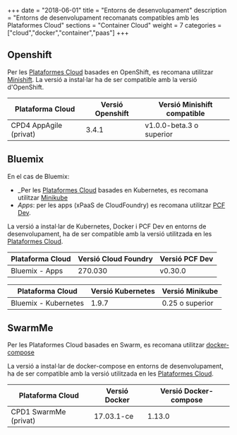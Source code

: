 +++
date        = "2018-06-01"
title       = "Entorns de desenvolupament"
description = "Entorns de desenvolupament recomanats compatibles amb les Plataformes Cloud"
sections    = "Container Cloud"
weight      = 7
categories  = ["cloud","docker","container","paas"]
+++

## Openshift

Per les [Plataformes Cloud](http://canigo.ctti.gencat.cat/cloud/plataformes/) basades en OpenShift, es recomana utilitzar [Minishift](https://www.openshift.org/minishift/). La versió a instal·lar ha de ser compatible amb la versió d'OpenShift.

**Plataforma Cloud**  | **Versió Openshift**   | **Versió Minishift compatible**
------------ | ------------ | ------------
CPD4 AppAgile (privat)  |  3.4.1  | v1.0.0-beta.3 o superior

## Bluemix


En el cas de Bluemix:

* _Per les [Plataformes Cloud](http://canigo.ctti.gencat.cat/cloud/plataformes/) basades en Kubernetes, es recomana utilitzar [Minikube](https://kubernetes.io/docs/getting-started-guides/minikube/)
* _Apps_: per les apps (xPaaS de CloudFoundry) es recomana utilitzar [PCF Dev](https://pivotal.io/pcf-dev).

La versió a instal·lar de Kubernetes, Docker i PCF Dev en entorns de desenvolupament, ha de ser compatible amb la versió utilitzada en les [Plataformes Cloud](http://canigo.ctti.gencat.cat/cloud/plataformes/).

**Plataforma Cloud**  | **Versió Cloud Foundry**   | **Versió PCF Dev**
------------ | ------------ | ------------
Bluemix - Apps	| 270.030 | v0.30.0

**Plataforma Cloud**  | **Versió Kubernetes**   |  **Versió Minikube**
------------ | ------------ | ------------
Bluemix - Kubernetes  |  1.9.7  | 0.25 o superior

## SwarmMe
Per les Plataformes Cloud basades en Swarm, es recomana utilitzar  [docker-compose](https://docs.docker.com/compose/)

La versió a instal·lar de docker-compose en entorns de desenvolupament, ha de ser compatible amb la versió utilitzada en les [Plataformes Cloud](http://canigo.ctti.gencat.cat/cloud/plataformes/).

**Plataforma Cloud**  | **Versió Docker**   | **Versió Docker-compose**
------------ | ------------ | ------------
CPD1 SwarmMe (privat)	| 17.03.1-ce | 1.13.0